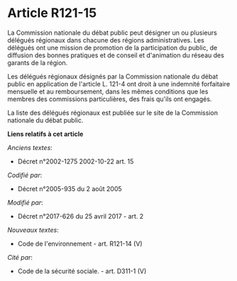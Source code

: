 # Article R121-15

La Commission nationale du débat public peut désigner un ou plusieurs délégués régionaux dans chacune des régions
administratives. Les délégués ont une mission de promotion de la participation du public, de diffusion des bonnes pratiques
et de conseil et d'animation du réseau des garants de la région.

Les délégués régionaux désignés par la Commission nationale du débat public en application de l'article L. 121-4 ont droit à
une indemnité forfaitaire mensuelle et au remboursement, dans les mêmes conditions que les membres des commissions
particulières, des frais qu'ils ont engagés.

La liste des délégués régionaux est publiée sur le site de la Commission nationale du débat public.

**Liens relatifs à cet article**

_Anciens textes_:

  - Décret n°2002-1275 2002-10-22 art. 15

_Codifié par_:

  - Décret n°2005-935 du 2 août 2005

_Modifié par_:

  - Décret n°2017-626 du 25 avril 2017 - art. 2

_Nouveaux textes_:

  - Code de l'environnement - art. R121-14 (V)

_Cité par_:

  - Code de la sécurité sociale. - art. D311-1 (V)
